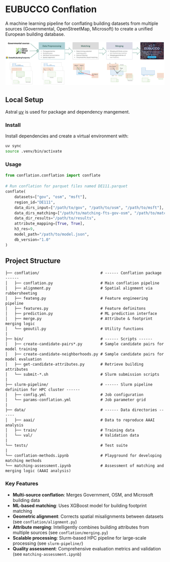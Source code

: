 # EUBUCCO Conflation

A machine learning pipeline for conflating building datasets from multiple sources (Governmental, OpenStreetMap, Microsoft) to create a unified European building database.

![](manuscript/pipeline.png)


## Local Setup

Astral [uv](https://docs.astral.sh/uv/) is used for package and dependency mangement.

### Install
Install dependencies and create a virtual environment with:
```bash
uv sync
source .venv/bin/activate
```

### Usage

```python
from conflation.conflation import conflate

# Run conflation for parquet files named DE111.parquet
conflate(
    datasets=["gov", "osm", "msft"],
    region_id="DE111",
    data_dirs_input=["/path/to/gov", "/path/to/osm", "/path/to/msft"],
    data_dirs_matching=["/path/to/matching-fts-gov-osm", "/path/to/matching-fts-gov-osm-msft"],
    data_dir_results="/path/to/results",
    attribute_mapping=[True, True],
    h3_res=9,
    model_path="/path/to/model.json",
    db_version="1.0"
)
```


## Project Structure

```
├── conflation/                           # ------ Conflation package ------
│   ├── conflation.py                     # Main conflation pipeline
│   ├── alignment.py                      # Spatial alignment via rubbersheeting
│   ├── feateng.py                        # Feature engineering pipeline
│   ├── features.py                       # Feature definitons
│   ├── prediction.py                     # ML prediction interface
│   ├── merge.py                          # Attribute & footprint merging logic
│   └── geoutil.py                        # Utility functions
|
├── bin/                                  # ------ Scripts ------
│   ├── create-candidate-pairs*.py        # Sample candidate pairs for model training
│   ├── create-candidate-neighborhoods.py # Sample candidate pairs for model evaluation
│   ├── get-candidate-attributes.py       # Retrieve building attributes
│   └── submit-*.sh                       # Slurm submission scripts
|
├── slurm-pipeline/                       # ------ Slurm pipeline definition for HPC cluster ------
│   ├── config.yml                        # Job configuration
│   └── params-conflation.yml             # Job parameter grid
|
├── data/                                 # ------ Data directories ------
│   ├── aaai/                             # Data to reproduce AAAI analysis
│   ├── train/                            # Training data
│   └── val/                              # Validation data
|
└── tests/                                # Test suite
|
└── conflation-methods.ipynb              # Playground for developing matching methods
└── matching-assessment.ipynb             # Assessment of matching and merging logic (AAAI analysis)
```

### Key Features

- **Multi-source conflation**: Merges Government, OSM, and Microsoft building data
- **ML-based matching**: Uses XGBoost model for building footprint matching
- **Geometric alignment**: Corrects spatial misalignments between datasets (see `conflation/alignment.py`)
- **Attribute merging**: Intelligently combines building attributes from multiple sources (see `conflation/merging.py`)
- **Scalable processing**: Slurm-based HPC pipeline for large-scale processing (see `slurm-pipeline/`)
- **Quality assessment**: Comprehensive evaluation metrics and validation (see `matching-assessment.ipynb`)
